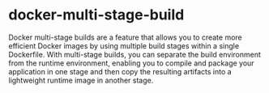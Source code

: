 # docker-multi-stage-build
Docker multi-stage builds are a feature that allows you to create more efficient Docker images by using multiple build stages within a single Dockerfile. With multi-stage builds, you can separate the build environment from the runtime environment, enabling you to compile and package your application in one stage and then copy the resulting artifacts into a lightweight runtime image in another stage.
